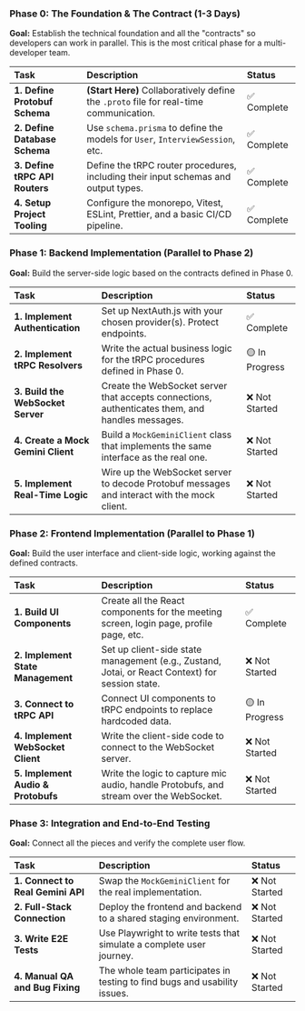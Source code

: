 ### Phase 0: The Foundation & The Contract (1-3 Days)

**Goal:** Establish the technical foundation and all the "contracts" so developers can work in parallel. This is the most critical phase for a multi-developer team.

| Task | Description | Status |
| :--- | :--- | :--- |
| **1. Define Protobuf Schema** | **(Start Here)** Collaboratively define the `.proto` file for real-time communication. | ✅ Complete |
| **2. Define Database Schema** | Use `schema.prisma` to define the models for `User`, `InterviewSession`, etc. | ✅ Complete |
| **3. Define tRPC API Routers** | Define the tRPC router procedures, including their input schemas and output types. | ✅ Complete |
| **4. Setup Project Tooling** | Configure the monorepo, Vitest, ESLint, Prettier, and a basic CI/CD pipeline. | ✅ Complete |

### Phase 1: Backend Implementation (Parallel to Phase 2)

**Goal:** Build the server-side logic based on the contracts defined in Phase 0.

| Task | Description | Status |
| :--- | :--- | :--- |
| **1. Implement Authentication** | Set up NextAuth.js with your chosen provider(s). Protect endpoints. | ✅ Complete |
| **2. Implement tRPC Resolvers** | Write the actual business logic for the tRPC procedures defined in Phase 0. | 🟡 In Progress |
| **3. Build the WebSocket Server** | Create the WebSocket server that accepts connections, authenticates them, and handles messages. | ❌ Not Started |
| **4. Create a Mock Gemini Client** | Build a `MockGeminiClient` class that implements the same interface as the real one. | ❌ Not Started |
| **5. Implement Real-Time Logic** | Wire up the WebSocket server to decode Protobuf messages and interact with the mock client. | ❌ Not Started |

### Phase 2: Frontend Implementation (Parallel to Phase 1)

**Goal:** Build the user interface and client-side logic, working against the defined contracts.

| Task | Description | Status |
| :--- | :--- | :--- |
| **1. Build UI Components** | Create all the React components for the meeting screen, login page, profile page, etc. | ✅ Complete |
| **2. Implement State Management** | Set up client-side state management (e.g., Zustand, Jotai, or React Context) for session state. | ❌ Not Started |
| **3. Connect to tRPC API** | Connect UI components to tRPC endpoints to replace hardcoded data. | 🟡 In Progress |
| **4. Implement WebSocket Client** | Write the client-side code to connect to the WebSocket server. | ❌ Not Started |
| **5. Implement Audio & Protobufs** | Write the logic to capture mic audio, handle Protobufs, and stream over the WebSocket. | ❌ Not Started |

### Phase 3: Integration and End-to-End Testing

**Goal:** Connect all the pieces and verify the complete user flow.

| Task | Description | Status |
| :--- | :--- | :--- |
| **1. Connect to Real Gemini API** | Swap the `MockGeminiClient` for the real implementation. | ❌ Not Started |
| **2. Full-Stack Connection** | Deploy the frontend and backend to a shared staging environment. | ❌ Not Started |
| **3. Write E2E Tests** | Use Playwright to write tests that simulate a complete user journey. | ❌ Not Started |
| **4. Manual QA and Bug Fixing** | The whole team participates in testing to find bugs and usability issues. | ❌ Not Started |